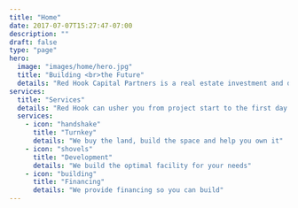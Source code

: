 ```yaml
---
title: "Home"
date: 2017-07-07T15:27:47-07:00
description: ""
draft: false
type: "page"
hero:
  image: "images/home/hero.jpg"
  title: "Building <br>the Future"
  details: "Red Hook Capital Partners is a real estate investment and development firm working with schools and organizations to create their permanent homes."
services:
  title: "Services"
  details: "Red Hook can usher you from project start to the first day of school, or provide a more targeted set of services."
  services:
    - icon: "handshake"
      title: "Turnkey"
      details: "We buy the land, build the space and help you own it"
    - icon: "shovels"
      title: "Development"
      details: "We build the optimal facility for your needs"
    - icon: "building"
      title: "Financing"
      details: "We provide financing so you can build"
---
```

